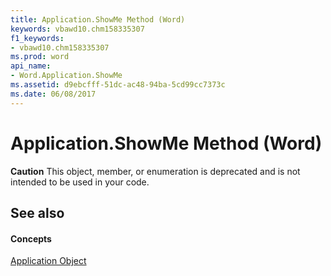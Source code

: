 ```yaml
---
title: Application.ShowMe Method (Word)
keywords: vbawd10.chm158335307
f1_keywords:
- vbawd10.chm158335307
ms.prod: word
api_name:
- Word.Application.ShowMe
ms.assetid: d9ebcfff-51dc-ac48-94ba-5cd99cc7373c
ms.date: 06/08/2017
---
```



# Application.ShowMe Method (Word)

 **Caution**  This object, member, or enumeration is deprecated and is not intended to be used in your code.


## See also


#### Concepts


[Application Object](Word.Application.md)

